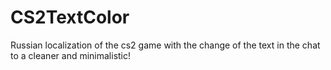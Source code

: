 # CS2TextColor

Russian localization of the cs2 game with the change of the text in the chat to a cleaner and minimalistic!
